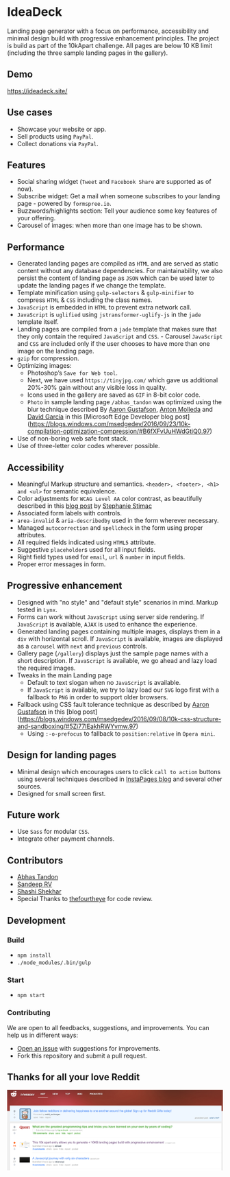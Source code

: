 
# IdeaDeck
Landing page generator with a focus on performance, accessibility and minimal design build with progressive enhancement principles. The project is build as part of the 10kApart challenge. All pages are below 10 KB limit (including the three sample landing pages in the gallery).

## Demo
https://ideadeck.site/

## Use cases
* Showcase your website or app.
* Sell products using `PayPal`.
* Collect donations via `PayPal`.

## Features
* Social sharing widget (`Tweet` and `Facebook Share` are supported as of now).
* Subscribe widget: Get a mail when someone subscribes to your landing page - powered by `formspree.io`.
* Buzzwords/highlights section: Tell your audience some key features of your offering.
* Carousel of images: when more than one image has to be shown.

## Performance
* Generated landing pages are compiled as `HTML` and are served as static content without any database dependencies. For maintainability, we also persist the content of landing page as `JSON` which can be used later to update the landing pages if we change the template.
* Template minification using `gulp-selectors` & `gulp-minifier` to compress `HTML` & `CSS` including the class names.
* `JavaScript` is embedded in `HTML` to prevent extra network call.
* `JavaScript` is `uglified` using `jstransformer-uglify-js` in the `jade` template itself.
* Landing pages are compiled from a `jade` template that makes sure that they only contain the required `JavaScript` and `CSS`. - Carousel `JavaScript` and `CSS` are included only if the user chooses to have more than one image on the landing page.
* `gzip` for compression.
* Optimizing images:
  * Photoshop’s `Save for Web tool`.
  * Next, we have used `https://tinyjpg.com/` which gave us additional 20%-30% gain without any visible loss in quality.
  * Icons used in the gallery are saved as `GIF` in 8-bit color code.
  * `Photo` in sample landing page `/abhas_tandon` was optimized using the blur technique described By [Aaron Gustafson](https://blogs.windows.com/msedgedev/author/aaron-gustafson/), [Anton Molleda](https://blogs.windows.com/msedgedev/author/anton-molleda/) and [David García](https://blogs.windows.com/msedgedev/author/david-garcia/) in this [Microsoft Edge Developer blog post] (https://blogs.windows.com/msedgedev/2016/09/23/10k-compilation-optimization-compression/#B6fXFvUuHWdGtiQ0.97)
* Use of non-boring web safe font stack.
* Use of three-letter color codes wherever possible.

## Accessibility
* Meaningful Markup structure and semantics. `<header>, <footer>, <h1> and <ul>` for semantic equivalence.
* Color adjustments for `WCAG Level AA` color contrast, as beautifully described in this [blog post](https://blogs.windows.com/msedgedev/2016/09/06/10k-for-optimization-performance/#GUqGsqpQBLIPbQPx.97) by [Stephanie Stimac](https://blogs.windows.com/msedgedev/author/stephanie-stimac/)
* Associated form labels with controls.
* `area-invalid` & `aria-describedby` used in the form wherever necessary.
* Managed `autocorrection` and `spellcheck` in the form using proper attributes.
* All required fields indicated using `HTML5` attribute.
* Suggestive `placeholder`s used for all input fields.
* Right field types used for `email`, `url` & `number` in input fields.
* Proper error messages in form.

## Progressive enhancement
* Designed with "no style" and "default style" scenarios in mind. Markup tested in `Lynx`.
* Forms can work without `JavaScript` using server side rendering. If `JavaScript` is available, `AJAX` is used to enhance the experience.
* Generated landing pages containing multiple images, displays them in a `div` with horizontal scroll. If `JavaScript` is available, images are displayed as a `carousel` with `next` and `previous` controls.
* Gallery page (`/gallery`) displays just the sample page names with a short description. If `JavaScript` is available, we go ahead and lazy load the required images.
* Tweaks in the main Landing page
  * Default to text slogan when no `JavaScript` is available.
  * If `JavaScript` is available, we try to lazy load our `SVG` logo first with a fallback to `PNG` in order to support older browsers.
* Fallback using CSS fault tolerance technique as described by [Aaron Gustafson](https://blogs.windows.com/msedgedev/author/aaron-gustafson/) in this [blog post] (https://blogs.windows.com/msedgedev/2016/09/08/10k-css-structure-and-sandboxing/#5Zi77IEakhRWYvmw.97)
  * Using `:-o-prefocus` to fallback to `position:relative` in `Opera mini`.

## Design for landing pages
* Minimal design which encourages users to click `call to action` buttons using several techniques described in [InstaPages blog](https://instapage.com/blog) and several other sources.
* Designed for small screen first.

## Future work
* Use `Sass` for modular `CSS`.
* Integrate other payment channels.

## Contributors
* [Abhas Tandon](https://github.com/abhas9)
* [Sandeep RV](https://github.com/sandeeprv)
* [Shashi Shekhar](https://github.com/shashi20008)
* Special Thanks to [thefourtheye](https://github.com/thefourtheye) for code review.

## Development

### Build
* `npm install`
* `./node_modules/.bin/gulp`

### Start
* `npm start`

### Contributing
We are open to all feedbacks, suggestions, and improvements. You can help us in different ways:
  * [Open an issue](https://github.com/abhas9/ideadeck/issues) with suggestions for improvements.
  * Fork this repository and submit a pull request.
  
## Thanks for all your love Reddit
<img src="images/reddit-webdev.png" alt="Reddit webdev" width="800px">

